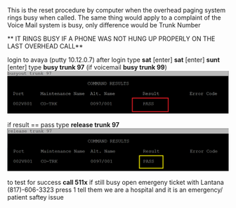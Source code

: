 This is the reset procedure by computer when the overhead paging system rings busy when called.  The same thing would apply to a complaint of the Voice Mail system is busy, only difference would be Trunk Number

** IT RINGS BUSY IF A PHONE WAS NOT HUNG UP PROPERLY ON THE LAST OVERHEAD CALL**

login to avaya (putty 10.12.0.7)
after login type **sat** [enter] **sat** [enter] **sunt** [enter]
type **busy trunk 97** (if voicemail **busy trunk 99**)
![busyout_trunk_97](busyout_trunk_97.png)

if result == pass type **release trunk 97** 
![release_trunk_97](release_trunk_97.png)

to test for success **call 511x** 
if still busy open emergeny ticket with Lantana
(817)-606-3323
press 1 tell them we are a hospital and it is an emergency/ patient saftey issue
